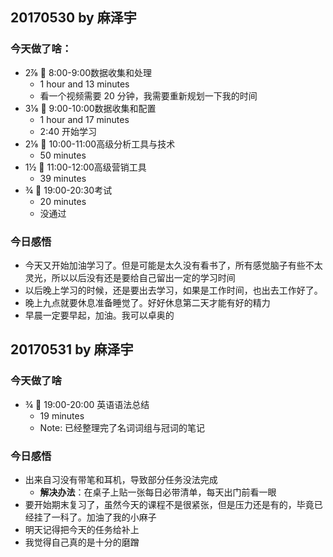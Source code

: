 ## 20170530 by 麻泽宇
### 今天做了啥：
- 2⅞ 🍅 8:00-9:00数据收集和处理
  - 1 hour and 13 minutes
  - 看一个视频需要 20 分钟，我需要重新规划一下我的时间
- 3⅛ 🍅 9:00-10:00数据收集和配置
  - 1 hour and 17 minutes
  - 2:40 开始学习
- 2⅛ 🍅 10:00-11:00高级分析工具与技术
  -  50 minutes
- 1½ 🍅 11:00-12:00高级营销工具
  - 39 minutes
- ¾ 🍅 19:00-20:30考试
  - 20 minutes
  - 没通过
 
  
### 今日感悟
- 今天又开始加油学习了。但是可能是太久没有看书了，所有感觉脑子有些不太灵光，所以以后没有还是要给自己留出一定的学习时间
- 以后晚上学习的时候，还是要出去学习，如果是工作时间，也出去工作好了。
- 晚上九点就要休息准备睡觉了。好好休息第二天才能有好的精力
- 早晨一定要早起，加油。我可以卓奥的

## 20170531 by 麻泽宇
### 今天做了啥
- ¾ 🍅 19:00-20:00 英语语法总结
  - 19 minutes
  - Note: 已经整理完了名词词组与冠词的笔记 

### 今日感悟
- 出来自习没有带笔和耳机，导致部分任务没法完成
  - **解决办法**：在桌子上贴一张每日必带清单，每天出门前看一眼
- 要开始期末复习了，虽然今天的课程不是很紧张，但是压力还是有的，毕竟已经挂了一科了。加油了我的小麻子
- 明天记得把今天的任务给补上
- 我觉得自己真的是十分的磨蹭
